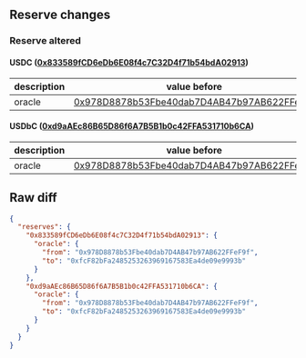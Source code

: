 ## Reserve changes

### Reserve altered

#### USDC ([0x833589fCD6eDb6E08f4c7C32D4f71b54bdA02913](https://basescan.org/address/0x833589fCD6eDb6E08f4c7C32D4f71b54bdA02913))

| description | value before | value after |
| --- | --- | --- |
| oracle | [0x978D8878b53Fbe40dab7D4AB47b97AB622FFeF9f](https://basescan.org/address/0x978D8878b53Fbe40dab7D4AB47b97AB622FFeF9f) | [0xfcF82bFa2485253263969167583Ea4de09e9993b](https://basescan.org/address/0xfcF82bFa2485253263969167583Ea4de09e9993b) |


#### USDbC ([0xd9aAEc86B65D86f6A7B5B1b0c42FFA531710b6CA](https://basescan.org/address/0xd9aAEc86B65D86f6A7B5B1b0c42FFA531710b6CA))

| description | value before | value after |
| --- | --- | --- |
| oracle | [0x978D8878b53Fbe40dab7D4AB47b97AB622FFeF9f](https://basescan.org/address/0x978D8878b53Fbe40dab7D4AB47b97AB622FFeF9f) | [0xfcF82bFa2485253263969167583Ea4de09e9993b](https://basescan.org/address/0xfcF82bFa2485253263969167583Ea4de09e9993b) |


## Raw diff

```json
{
  "reserves": {
    "0x833589fCD6eDb6E08f4c7C32D4f71b54bdA02913": {
      "oracle": {
        "from": "0x978D8878b53Fbe40dab7D4AB47b97AB622FFeF9f",
        "to": "0xfcF82bFa2485253263969167583Ea4de09e9993b"
      }
    },
    "0xd9aAEc86B65D86f6A7B5B1b0c42FFA531710b6CA": {
      "oracle": {
        "from": "0x978D8878b53Fbe40dab7D4AB47b97AB622FFeF9f",
        "to": "0xfcF82bFa2485253263969167583Ea4de09e9993b"
      }
    }
  }
}
```